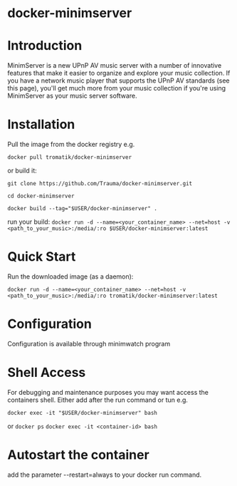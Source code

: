 # docker-minimserver

# Introduction

MinimServer is a new UPnP AV music server with a number of innovative features that make it easier to organize and explore your music collection. If you have a network music player that supports the UPnP AV standards (see this page), you'll get much more from your music collection if you're using MinimServer as your music server software.

# Installation

Pull the image from the docker registry e.g.

```docker pull tromatik/docker-minimserver```

or build it:  

```git clone https://github.com/Trauma/docker-minimserver.git```

```cd docker-minimserver```

```docker build --tag="$USER/docker-minimserver" .```

run your build:
```docker run -d --name=<your_container_name> --net=host -v <path_to_your_music>:/media/:ro $USER/docker-minimserver:latest```

# Quick Start

Run the downloaded image (as a daemon):

```docker run -d --name=<your_container_name> --net=host -v <path_to_your_music>:/media/:ro tromatik/docker-minimserver:latest```

# Configuration

Configuration is available through minimwatch program

# Shell Access


For debugging and maintenance purposes you may want access the containers shell. Either add after the run command or tun e.g.

```docker exec -it "$USER/docker-minimserver" bash  ```

or
```docker ps```
```docker exec -it <container-id> bash   ```

# Autostart the container

add the parameter --restart=always to your docker run command.
